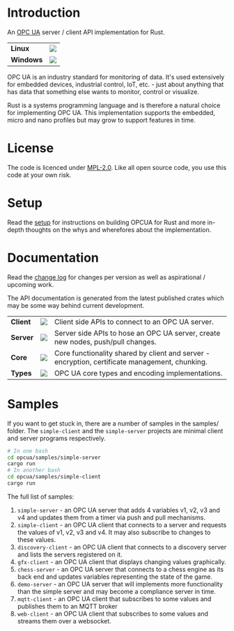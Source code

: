 # Introduction

An [OPC UA](https://opcfoundation.org/about/opc-technologies/opc-ua/) server / client API implementation for Rust.

<table>
  <tr>
    <td><b>Linux</b></td>
    <td><a href="https://travis-ci.org/locka99/opcua" title="Travis Build Status"><img src="https://travis-ci.org/locka99/opcua.svg?branch=master"></img></a></td>
  </tr>
  <tr>
    <td><b>Windows</b></td>
    <td><a href="https://ci.appveyor.com/project/locka99/opcua" title="AppVeyor Build Status"><img src="https://ci.appveyor.com/api/projects/status/s4ndusio664o1349?svg=true"></img></a></td>
  </tr>
</table>

OPC UA is an industry standard for monitoring of data. It's used extensively for embedded devices, industrial control, IoT,
etc. - just about anything that has data that something else wants to monitor, control or visualize. 

Rust is a systems programming language and is therefore a natural choice for implementing OPC UA. This implementation 
supports the embedded, micro and nano profiles but may grow to support features in time.

# License

The code is licenced under [MPL-2.0](https://opensource.org/licenses/MPL-2.0). Like all open source code, you use this code at your own risk. 

# Setup

Read the [setup](./docs/setup.md) for instructions on building OPCUA for Rust and more in-depth thoughts on the whys 
and wherefores about the implementation.

# Documentation

Read the [change log](./CHANGELOG.md) for changes per version as well as aspirational / upcoming work.

The API documentation is generated from the latest published crates which may be some way behind current development. 

<table>
    <tr>
        <td><b>Client</b></td>
        <td><a href="https://docs.rs/opcua-client"><img src="https://docs.rs/opcua-client/badge.svg"></img></a></td>
        <td>Client side APIs to connect to an OPC UA server.</td>
    </tr>
    <tr>
        <td><b>Server</b></td>
        <td><a href="https://docs.rs/opcua-server"><img src="https://docs.rs/opcua-server/badge.svg"></img></a></td>
        <td>Server side APIs to hose an OPC UA server, create new nodes, push/pull changes.</td>
    </tr>
    <tr>
        <td><b>Core</b></td>
        <td><a href="https://docs.rs/opcua-core"><img src="https://docs.rs/opcua-core/badge.svg"></img></a></td>
        <td>Core functionality shared by client and server - encryption, certificate management, chunking.</td>
    </tr>
    <tr>
        <td><b>Types</b></td>
        <td><a href="https://docs.rs/opcua-types"><img src="https://docs.rs/opcua-types/badge.svg"></img></a></td>
        <td>OPC UA core types and encoding implementations.</td>
    </tr>
</table>

# Samples

If you want to get stuck in, there are a number of samples in the samples/ folder. The `simple-client` and the `simple-server` projects are
minimal client and server programs respectively.

```bash
# In one bash
cd opcua/samples/simple-server
cargo run
# In another bash
cd opcua/samples/simple-client
cargo run
```

The full list of samples:

1. `simple-server` - an OPC UA server that adds 4 variables v1, v2, v3 and v4 and updates them from a timer via push and pull mechanisms.
2. `simple-client` - an OPC UA client that connects to a server and requests the values of v1, v2, v3 and v4. It may also subscribe to changes to these values.
3. `discovery-client` - an OPC UA client that connects to a discovery server and lists the servers registered on it.
4. `gfx-client` - an OPC UA client that displays changing values graphically.
5. `chess-server` - an OPC UA server that connects to a chess engine as its back end and updates variables representing the state of the game.
6. `demo-server` - an OPC UA server that will implements more functionality than the simple server and may become a compliance server in time.
7. `mqtt-client` - an OPC UA client that subscribes to some values and publishes them to an MQTT broker
8. `web-client` - an OPC UA client that subscribes to some values and streams them over a websocket.